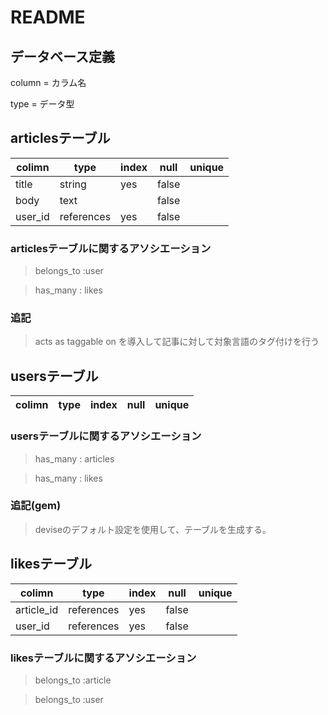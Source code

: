 # README

## データベース定義

column = カラム名

type = データ型




## articlesテーブル


|colimn   | type      |index| null| unique|
|---------|-----------|------|-----|-------|
| title   | string    | yes  |false|       |
| body    | text      |      |false|       |
| user_id | references| yes  |false|       |

### articlesテーブルに関するアソシエーション
> belongs_to :user

> has_many : likes


### 追記
> acts as taggable on を導入して記事に対して対象言語のタグ付けを行う




## usersテーブル

| colimn  | type   | index| null| unique|
|---------|--------|------|-----|-------|


### usersテーブルに関するアソシエーション
> has_many : articles

> has_many : likes


### 追記(gem)

> deviseのデフォルト設定を使用して、テーブルを生成する。



## likesテーブル

| colimn    | type       | index| null| unique|
|-----------|------------|------|-----|-------|
| article_id| references | yes |false|       |
| user_id   | references | yes |false|       |


### likesテーブルに関するアソシエーション

> belongs_to :article

> belongs_to :user







